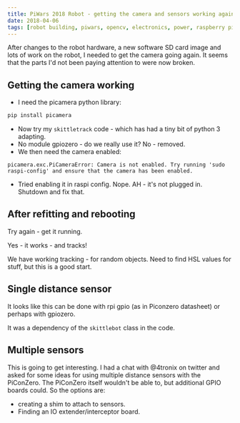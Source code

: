 ```yaml
---
title: PiWars 2018 Robot - getting the camera and sensors working again
date: 2018-04-06
tags: [robot building, piwars, opencv, electronics, power, raspberry pi robotics project, raspberry pi opencv project, python, raspberry pi camera]
---
```

After changes to the robot hardware, a new software SD card image and lots of work on the robot, I needed to get the camera going again. It seems that the parts I'd not been paying attention to were now broken.

## Getting the camera working

* I need the picamera python library:

```bash
pip install picamera
```

* Now try my `skittletrack` code - which has had a tiny bit of python 3 adapting.
* No module gpiozero - do we really use it? No - removed.
* We then need the camera enabled:

```log
picamera.exc.PiCameraError: Camera is not enabled. Try running 'sudo raspi-config' and ensure that the camera has been enabled.
```

* Tried enabling it in raspi config. Nope. AH - it's not plugged in. Shutdown and fix that.

## After refitting and rebooting

Try again - get it running.

Yes - it works - and tracks!

We have working tracking - for random objects. Need to find HSL values for stuff, but this is a good start.

## Single distance sensor

It looks like this can be done with rpi gpio (as in Piconzero datasheet) or perhaps with gpiozero.

It was a dependency of the `skittlebot` class in the code.

## Multiple sensors

This is going to get interesting. I had a chat with @4tronix on twitter and asked for some ideas for using multiple distance sensors with the PiConZero.
The PiConZero itself wouldn't be able to, but additional GPIO boards could. So the options are:

* creating a shim to attach to sensors.
* Finding an IO extender/interceptor board.
